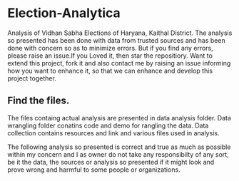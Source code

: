 # Election-Analytica
Analysis of Vidhan Sabha Elections of Haryana, Kaithal District.
The analysis so presented has been done with data from trusted sources and has been done with concern so as to minimize errors. But if you find any errors, please raise an issue.If you Loved it, then star the repositiory. Want to extend this project, fork it and also contact me by raising an issue informing how you want to enhance it, so that we can enhance and develop this project together.

## Find the files.
The files containg actual analysis are presented in data analysis folder. Data wrangling folder conatins code and demo for rangling the data. Data collection contains resources and link and various files used in analysis.

The following analysis so presented is correct and true as much as possible within my concern and I as owner do not take any responsibilty of any sort, be it the data, the sources or analysis so presented if it might look and prove wrong and harmful to some people or organizations.
